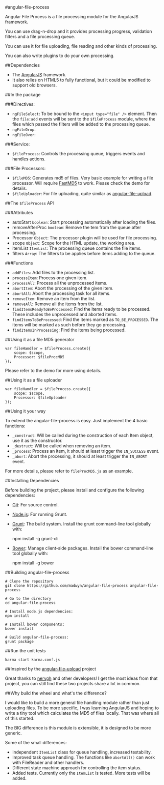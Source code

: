 #angular-file-process

Angular File Process is a file processing module for the AngularJS framework.

You can use drag-n-drop and it provides processing progress, validation filters and a file processing queue.

You can use it for file uploading, file reading and other kinds of processing.

You can also write plugins to do your own processing.

##Dependencies

- The [AngularJS](https://github.com/angular/angular.js) framework.
- It also relies on HTML5 to fully functional, but it could be modified to support old browsers.

##In the package

###Directives:

- `ngFileSelect`: To be bound to the `<input type="file" />` element. Then the `file:add` events will be sent to the `$fileProcess` module, where the files which passed the filters will be added to the processing queue.
- `ngFileDrop`: 
- `ngFileOver`: 

###Service:

- `$fileProcess`: Controls the processing queue, triggers events and handles actions.

###File Processors:

- `$fileMD5`: Generates md5 of files. Very basic example for writing a file processor. Will require [FastMD5](https://github.com/iReal/FastMD5) to work. Please check the demo for details.
- `$fileUploader`: For file uploading, quite similar as [angular-file-upload](https://github.com/nervgh/angular-file-upload).

##The `$fileProcess` API

###Attributes
- autoStart `boolean`: Start processing automatically after loading the files.
- removeAfterProc `boolean`: Remove the tem from the queue after processing.
- Processor `Object`: The processor plugin will be used for file processing.
- scope `Object`: Scope for the HTML update, the working area.
- itemList `ItemList`: The processing queue contains the file items.
- filters `Array`: The filters to be applies before items adding to the queue.

###Functions

- `addFiles`: Add files to the processing list.
- `processItem`: Process one given item.
- `processAll`: Process all the unprocessed items.
- `abortItem`: Abort the processing of the given item.
- `abortAll`: Abort the processing task for all items.
- `removeItem`: Remove an item from the list.
- `removeAll`: Remove all the items from the list.
- `findItemsReadyToBeProcessed`: Find the items ready to be processed. These includes the unprocessed and aborted items.
- `findItemsToBeProcessed`: Find the items marked as `TO_BE_PROCESSED`. The items will be marked as such before they go processing.
- `findItemsInProcessing`: Find the items being processed.

##Using it as a file MD5 generator

    var fileHandler = $fileProcess.create({
        scope: $scope,
        Processor: $fileProcMD5
    });

Please refer to the demo for more using details.

##Using it as a file uploader

    var fileHandler = $fileProcess.create({
        scope: $scope,
        Processor: $fileUploader
    });

##Using it your way

To extend the angular-file-process is easy. Just implement the 4 basic functions:

- `_construct`: Will be called during the construction of each Item object, use it as the constructor.
- `_destruct`: Will be called when removing an item.
- `_process`: Process an item, it should at least trigger the `IN_SUCCESS` event.
- `_abort`: Abort the processing, it should at least trigger the `IN_ABORT` event.

For more details, please refer to `fileProcMD5.js` as an example.

##Installing Dependencies

Before building the project, please install and configure the following dependencies:

- [Git](http://git-scm.com/): For source control.
- [Node.js](http://nodejs.org/): For running Grunt.
- [Grunt](http://gruntjs.com/): The build system. Install the grunt command-line tool globally with:


    npm install -g grunt-cli
    
- [Bower](http://bower.io/): Manage client-side packages. Install the bower command-line tool globally with:


    npm install -g bower

##Building angular-file-process

    # Clone the repository
    git clone https://github.com/madwyn/angular-file-process angular-file-process
    
    # Go to the directory
    cd angular-file-process
    
    # Install node.js dependencies:
    npm install
    
    # Install bower components:
    bower install
    
    # Build angular-file-process:
    grunt package

##Run the unit tests

    karma start karma.conf.js

##Inspired by the [angular-file-upload](https://github.com/nervgh/angular-file-upload) project

Great thanks to [nervgh](https://github.com/nervgh) and other developers! I get the most ideas from that project, you can still find these two projects share a lot in common.

##Why build the wheel and what's the difference?

I would like to build a more general file handling module rather than just uploading files. To be more specific, I was learning AngularJS and hoping to write a tiny tool which calculates the MD5 of files locally. That was where all of this started.

The BIG difference is this module is extensible, it is designed to be more generic.

Some of the small differences:

- Independent `ItemList` class for queue handling, increased testability.
- Improved task queue handling. The functions like `abortAll()` can work with FileReader and other handlers.
- Different state machine approach for controlling the item status.
- Added tests. Currently only the `ItemList` is tested. More tests will be added.